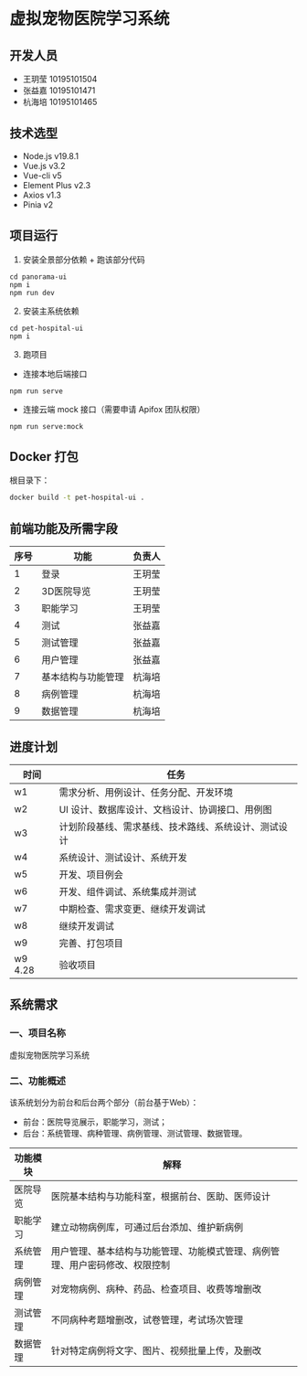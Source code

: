 # 虚拟宠物医院学习系统

## 开发人员
- 王玥莹 10195101504
- 张益嘉 10195101471
- 杭海培 10195101465

## 技术选型
- Node.js v19.8.1
- Vue.js v3.2
- Vue-cli v5
- Element Plus v2.3
- Axios v1.3
- Pinia v2

## 项目运行
1. 安装全景部分依赖 + 跑该部分代码
```
cd panorama-ui
npm i
npm run dev
```
2. 安装主系统依赖
```
cd pet-hospital-ui
npm i
```
3. 跑项目
- 连接本地后端接口
```
npm run serve
```
- 连接云端 mock 接口（需要申请 Apifox 团队权限）
```
npm run serve:mock
```

## Docker 打包

根目录下：

```bash
docker build -t pet-hospital-ui .
```

## 前端功能及所需字段
| 序号 | 功能 | 负责人 |
| ------ | ------ | ------ |
| 1 | 登录 | 王玥莹 |
| 2 | 3D医院导览 | 王玥莹 |
| 3 | 职能学习 | 王玥莹 |
| 4 | 测试 | 张益嘉 |
| 5 | 测试管理 | 张益嘉 |
| 6 | 用户管理 | 张益嘉 |
| 7 | 基本结构与功能管理 | 杭海培 |
| 8 | 病例管理 | 杭海培 |
| 9 | 数据管理 | 杭海培 |


## 进度计划
| 时间 | 任务 |
| ------ | ------ |
| w1 | 需求分析、用例设计、任务分配、开发环境 |
| w2 | UI 设计、数据库设计、文档设计、协调接口、用例图 |
| w3 | 计划阶段基线、需求基线、技术路线、系统设计、测试设计 |
| w4 | 系统设计、测试设计、系统开发 |
| w5 | 开发、项目例会 |
| w6 | 开发、组件调试、系统集成并测试 |
| w7 | 中期检查、需求变更、继续开发调试 |
| w8 | 继续开发调试 |
| w9 | 完善、打包项目 |
| w9 4.28 | 验收项目 |

## 系统需求

### 一、项目名称
虚拟宠物医院学习系统

### 二、功能概述
该系统划分为前台和后台两个部分（前台基于Web）：
- 前台：医院导览展示，职能学习，测试；
- 后台：系统管理、病种管理、病例管理、测试管理、数据管理。

| 功能模块 | 解释 |
| ------ | ------ |
| 医院导览 | 医院基本结构与功能科室，根据前台、医助、医师设计 |
| 职能学习 | 建立动物病例库，可通过后台添加、维护新病例 |
| 系统管理 | 用户管理、基本结构与功能管理、功能模式管理、病例管理、用户密码修改、权限控制 |
| 病例管理 | 对宠物病例、病种、药品、检查项目、收费等增删改 |
| 测试管理 | 不同病种考题增删改，试卷管理，考试场次管理 |
| 数据管理 | 针对特定病例将文字、图片、视频批量上传，及删改 |

